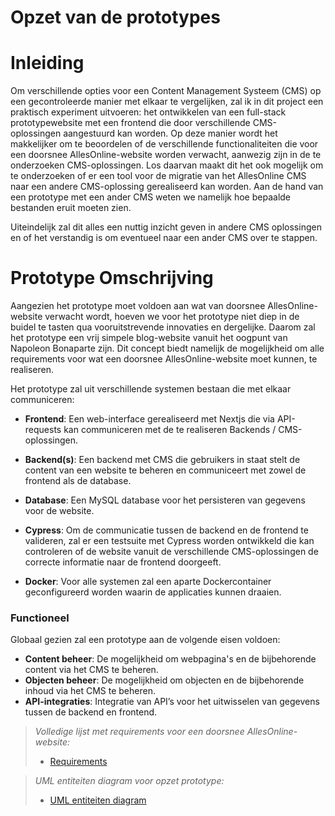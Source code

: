 # Opzet van de prototypes

# Inleiding

Om verschillende opties voor een Content Management Systeem (CMS) op een gecontroleerde manier met elkaar te vergelijken, zal ik in dit project een praktisch experiment uitvoeren: het ontwikkelen van een full-stack prototypewebsite met een frontend die door verschillende CMS-oplossingen aangestuurd kan worden. Op deze manier wordt het makkelijker om te beoordelen of de verschillende functionaliteiten die voor een doorsnee AllesOnline-website worden verwacht, aanwezig zijn in de te onderzoeken CMS-oplossingen. Los daarvan maakt dit het ook mogelijk om te onderzoeken of er een tool voor de migratie van het AllesOnline CMS naar een andere CMS-oplossing gerealiseerd kan worden. Aan de hand van een prototype met een ander CMS weten we namelijk hoe bepaalde bestanden eruit moeten zien.

Uiteindelijk zal dit alles een nuttig inzicht geven in andere CMS oplossingen en of het verstandig is om eventueel naar een ander CMS over te stappen.

# Prototype Omschrijving

Aangezien het prototype moet voldoen aan wat van doorsnee AllesOnline-website verwacht wordt, hoeven we voor het prototype niet diep in de buidel te tasten qua vooruitstrevende innovaties en dergelijke. Daarom zal het prototype een vrij simpele blog-website vanuit het oogpunt van Napoleon Bonaparte zijn. Dit concept biedt namelijk de mogelijkheid om alle requirements voor wat een doorsnee AllesOnline-website moet kunnen, te realiseren.  

Het prototype zal uit verschillende systemen bestaan die met elkaar communiceren:

- **Frontend**: Een web-interface gerealiseerd met Nextjs die via API-requests kan communiceren met de te realiseren Backends / CMS-oplossingen.
    
- **Backend(s)**: Een backend met CMS die gebruikers in staat stelt de content van een website te beheren en communiceert met zowel de frontend als de database. 
    
- **Database**: Een MySQL database voor het persisteren van gegevens voor de website. 
	
* **Cypress**: Om de communicatie tussen de backend en de frontend te valideren, zal er een testsuite met Cypress worden ontwikkeld die kan controleren of de website vanuit de verschillende CMS-oplossingen de correcte informatie naar de frontend doorgeeft.
	  
* **Docker**: Voor alle systemen zal een aparte Dockercontainer geconfigureerd worden waarin de applicaties kunnen draaien. 
	  
### Functioneel

Globaal gezien zal een prototype aan de volgende eisen voldoen:

- **Content beheer**: De mogelijkheid om webpagina's en de bijbehorende content via het CMS te beheren.
- **Objecten beheer**: De mogelijkheid om objecten en de bijbehorende inhoud via het CMS te beheren.
- **API-integraties**: Integratie van API’s voor het uitwisselen van gegevens tussen de backend en frontend.

> _Volledige lijst met requirements voor een doorsnee AllesOnline-website:_
>  * [Requirements](../AnalyseAdvies/Requirements.md)


> _UML entiteiten diagram voor opzet prototype:_
> * [UML entiteiten diagram](../Bijlagen/UmlEntiteitenDiagramPrototype.md)